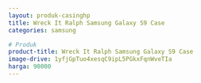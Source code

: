 ```yaml
---
layout: produk-casinghp
title: Wreck It Ralph Samsung Galaxy S9 Case
categories: samsung

# Produk
product-title: Wreck It Ralph Samsung Galaxy S9 Case
image-drive: 1yfjGpTuo4xesqC9ipL5PGkxFqnWveTIa
harga: 90000
---
```

